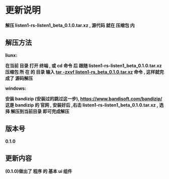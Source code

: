 # 更新说明 

**解压 listen1-rs-listen1_beta_0.1.0.tar.xz , 源代码 就在 压缩包 内**

## 解压方法

**liunx:**

**在当前 目录 打开 终端 , 或 cd 命令 后 跟随 listen1-rs-listen1_beta_0.1.0.tar.xz 压缩包 所 在 的 目录
输入 <ins>tar -zxvf listen1-rs_beta_0.1.0.tar.xz</ins> 命令 , 这样就完成了 源码解压**

**windows:**

**安装 bandizip (安装过的跳过这一步), https://www.bandisoft.com/bandizip/ 这是 bandizip 的 官网 
,  安装好后 ,右击 listen1-rs-listen1_beta_0.1.0.tar.xz , 选择 解压到当前目录 即可完成解压**

## 版本号

**0.1.0**

## 更新内容

**(0.1.0)做出了 程序 的 基本 ui 组件**